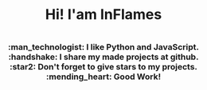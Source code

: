 <div align="center">
  <h1>Hi! I'am InFlames</p><h1>
  <h2 id="discord_status"></h2>
  <h3>:man_technologist: I like Python and JavaScript.<br>:handshake: I share my made projects at github.<br>:star2: Don't forget to give stars to my projects.<br>:mending_heart: Good Work!</h3>
</div>

<script>
  setInterval(() => {
    fetch("https://api.lanyard.rest/v1/users/162969778699501569").then(res => {
      console.log(res.json());
      let data = res.json().data.discord_status;
      let status = data=="dnd"?"🔴 Do Not Disturb ":data=="idle"?"🟡 Idle":data=="online"?"🟢 Online":"⚪ Offline";
      document.getElementById("discord_status").innerHTML = status;
    });
  });
</script>
